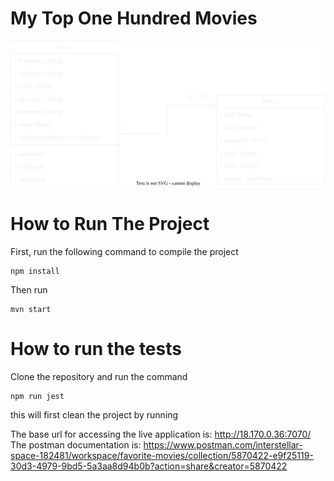 # My Top One Hundred Movies

![Alt text here](./my_top_hundred_movies.svg)

# How to Run The Project

First, run the following command to compile the project

```
npm install
```

Then run

```
mvn start
```

# How to run the tests

Clone the repository and run the command
 ```
 npm run jest
 ```
this will first clean the project by running

The base url for accessing the live application is: http://18.170.0.36:7070/
The postman documentation is: https://www.postman.com/interstellar-space-182481/workspace/favorite-movies/collection/5870422-e9f25119-30d3-4979-9bd5-5a3aa8d94b0b?action=share&creator=5870422